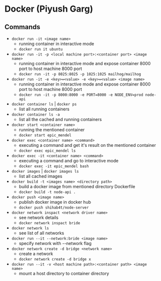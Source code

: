 # Docker (Piyush Garg)

## Commands

- `docker run -it <image name>`
  - running container in interactive mode
  - `docker run it ubuntu`
- `docker run -it -p <local machine port>:<container port> <image name>`
  - running container in interactive mode and expose container 8000 port to host machine 8000 port
  - `docker run -it -p 8025:8025 -p 1025:1025 mailhog/mailhog`
- `docker run -it -e <key>=<value> -e <key>=<value> <image name>`
  - running container in interactive mode and expose container 8000 port to host machine 8000 port
  - `docker run -it -p 8000:8000 -e PORT=8000 -e NODE_ENV=prod node-api`
- `docker container ls` | `docker ps`
  - list all running containers
- `docker container ls -a`
  - list all the cached and running containers
- `docker start <container name>`
  - running the mentioned container
  - `docker start epic_mendel`
- `docker exec <container name> <command>`
  - executing a command and get it's result on the mentioned container
  - `docker exec epic_mendel ls`
- `docker exec -it <container name> <command>`
  - executing a command and go to interactive mode
  - `docker exec -it epic_mendel bash`
- `docker images` | `docker images ls`
  - list all cached images
- `docker build -t <images name> <directory path>`
  - build a docker image from mentioned directory Dockerfile
  - `docker build -t node-api .`
- `docker push <image name>`
  - publish docker image in docker hub
  - `docker push shihab4t/node-server`
- `docker network inspact <network driver name>`
  - see network details
  - `docker network inspact bride`
- `docker network ls`
  - see list of all networks
- `docker run --it --network:bride <image name>`
  - specify network with --network flag
- `docker network create -d bridge <network name>`
  - create a network
  - `docker network create -d bridge x`
- `docker run --it -v <host machine path>:<container path> <image name>`
  - mount a host directory to container directory
